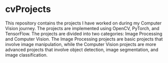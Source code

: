 # cvProjects
This repository contains the projects I have worked on during my Computer Vision journey. The projects are implemented using OpenCV, PyTorch, and TensorFlow. The projects are divided into two categories: Image Processing and Computer Vision. The Image Processing projects are basic projects that involve image manipulation, while the Computer Vision projects are more advanced projects that involve object detection, image segmentation, and image classification.